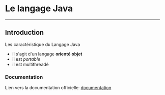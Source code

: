# Le langage Java
---
## Introduction

Les caractéristique du Langage Java

* il s'agit d'un langage  **orienté objet**
* il est *portable*
* il est multithreadé

### Documentation

Lien vers la <span style="color=red">documentation officielle</span>: [documentation](https://github.com/DiginamicFormation/git-tp1/blob/main/resources/Template.png) </span>
